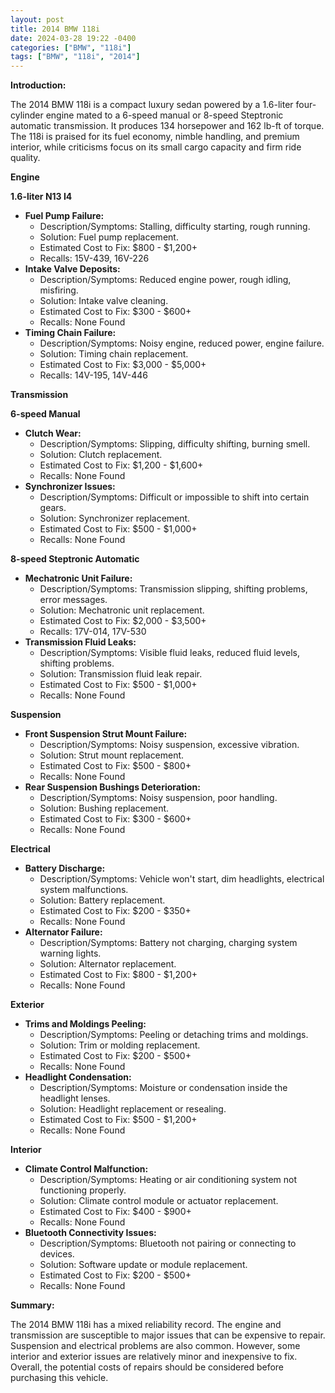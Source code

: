 ```yaml
---
layout: post
title: 2014 BMW 118i
date: 2024-03-28 19:22 -0400
categories: ["BMW", "118i"]
tags: ["BMW", "118i", "2014"]
---
```

**Introduction:**

The 2014 BMW 118i is a compact luxury sedan powered by a 1.6-liter four-cylinder engine mated to a 6-speed manual or 8-speed Steptronic automatic transmission. It produces 134 horsepower and 162 lb-ft of torque. The 118i is praised for its fuel economy, nimble handling, and premium interior, while criticisms focus on its small cargo capacity and firm ride quality.

**Engine**

**1.6-liter N13 I4**

* **Fuel Pump Failure:**
    * Description/Symptoms: Stalling, difficulty starting, rough running.
    * Solution: Fuel pump replacement.
    * Estimated Cost to Fix: $800 - $1,200+
    * Recalls: 15V-439, 16V-226
* **Intake Valve Deposits:**
    * Description/Symptoms: Reduced engine power, rough idling, misfiring.
    * Solution: Intake valve cleaning.
    * Estimated Cost to Fix: $300 - $600+
    * Recalls: None Found
* **Timing Chain Failure:**
    * Description/Symptoms: Noisy engine, reduced power, engine failure.
    * Solution: Timing chain replacement.
    * Estimated Cost to Fix: $3,000 - $5,000+
    * Recalls: 14V-195, 14V-446

**Transmission**

**6-speed Manual**

* **Clutch Wear:**
    * Description/Symptoms: Slipping, difficulty shifting, burning smell.
    * Solution: Clutch replacement.
    * Estimated Cost to Fix: $1,200 - $1,600+
    * Recalls: None Found
* **Synchronizer Issues:**
    * Description/Symptoms: Difficult or impossible to shift into certain gears.
    * Solution: Synchronizer replacement.
    * Estimated Cost to Fix: $500 - $1,000+
    * Recalls: None Found

**8-speed Steptronic Automatic**

* **Mechatronic Unit Failure:**
    * Description/Symptoms: Transmission slipping, shifting problems, error messages.
    * Solution: Mechatronic unit replacement.
    * Estimated Cost to Fix: $2,000 - $3,500+
    * Recalls: 17V-014, 17V-530
* **Transmission Fluid Leaks:**
    * Description/Symptoms: Visible fluid leaks, reduced fluid levels, shifting problems.
    * Solution: Transmission fluid leak repair.
    * Estimated Cost to Fix: $500 - $1,000+
    * Recalls: None Found

**Suspension**

* **Front Suspension Strut Mount Failure:**
    * Description/Symptoms: Noisy suspension, excessive vibration.
    * Solution: Strut mount replacement.
    * Estimated Cost to Fix: $500 - $800+
    * Recalls: None Found
* **Rear Suspension Bushings Deterioration:**
    * Description/Symptoms: Noisy suspension, poor handling.
    * Solution: Bushing replacement.
    * Estimated Cost to Fix: $300 - $600+
    * Recalls: None Found

**Electrical**

* **Battery Discharge:**
    * Description/Symptoms: Vehicle won't start, dim headlights, electrical system malfunctions.
    * Solution: Battery replacement.
    * Estimated Cost to Fix: $200 - $350+
    * Recalls: None Found
* **Alternator Failure:**
    * Description/Symptoms: Battery not charging, charging system warning lights.
    * Solution: Alternator replacement.
    * Estimated Cost to Fix: $800 - $1,200+
    * Recalls: None Found

**Exterior**

* **Trims and Moldings Peeling:**
    * Description/Symptoms: Peeling or detaching trims and moldings.
    * Solution: Trim or molding replacement.
    * Estimated Cost to Fix: $200 - $500+
    * Recalls: None Found
* **Headlight Condensation:**
    * Description/Symptoms: Moisture or condensation inside the headlight lenses.
    * Solution: Headlight replacement or resealing.
    * Estimated Cost to Fix: $500 - $1,200+
    * Recalls: None Found

**Interior**

* **Climate Control Malfunction:**
    * Description/Symptoms: Heating or air conditioning system not functioning properly.
    * Solution: Climate control module or actuator replacement.
    * Estimated Cost to Fix: $400 - $900+
    * Recalls: None Found
* **Bluetooth Connectivity Issues:**
    * Description/Symptoms: Bluetooth not pairing or connecting to devices.
    * Solution: Software update or module replacement.
    * Estimated Cost to Fix: $200 - $500+
    * Recalls: None Found

**Summary:**

The 2014 BMW 118i has a mixed reliability record. The engine and transmission are susceptible to major issues that can be expensive to repair. Suspension and electrical problems are also common. However, some interior and exterior issues are relatively minor and inexpensive to fix. Overall, the potential costs of repairs should be considered before purchasing this vehicle.
